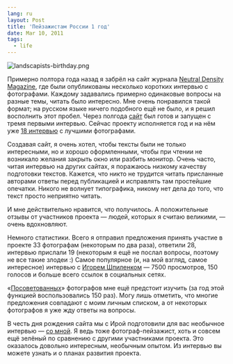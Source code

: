 ```yaml
---
lang: ru
layout: Post
title: 'Пейзажистам России 1 год'
date: Mar 10, 2011
tags:
  - life
---
```


![landscapists-birthday.png](upload://landscapists-birthday.png)

Примерно полтора года назад я забрёл на сайт журнала [Neutral Density Magazine](http://www.nd-magazine.com/), где были опубликованы несколько коротких интервью с фотографами. Каждому задавались примерно одинаковые вопросы на разные темы, читать было интересно. Мне очень понравился такой формат; на русском языке ничего подобного ещё не было, и я решил восполнить этот пробел. Через полгода [сайт](http://landscapists.info/) был готов и запущен с тремя первыми интервью. Сейчас проекту исполняется год и на нём уже [18 интервью](http://landscapists.info/interviews) с лучшими фотографами.

<!--more-->

Создавая сайт, я очень хотел, чтобы тексты были не только интересными, но и хорошо оформленными, чтобы при чтении не возникало желания закрыть окно или разбить монитор. Очень часто, читая интервью на других сайтах, я поражаюсь низкому качеству подготовки текстов. Кажется, что никто не трудится читать присланные авторами ответы перед публикацией и исправлять там простейшие опечатки. Никого не волнует типографика, никому нет дела до того, что текст просто неприятно читать.

И мне действительно нравится, что получилось. А положительные отзывы от участников проекта — людей, которых я считаю великими, — очень вдохновляют.

Немного статистики. Всего я отправил предложения принять участие в проекте 33 фотографам (некоторым по два раза), ответили 28, интервью прислали 19 (некоторым я ещё не послал вопросы, поэтому не все такие злодеи :) Самое популярное (и, на мой взгляд, самое интересное) интервью с [Игорем Шпиленком](http://landscapists.info/igor-shpilenok) — 7500 просмотров, 150 голосов и больше всего ссылок в социальных сетях.

«[Посоветованных](http://landscapists.info/interviews#suggest)» фотографов мне ещё предстоит изучить (за год этой функцией воспользовались 150 раз). Могу лишь отметить, что многие предложения совпадают с моим личным списком, а от некоторых фотографов я уже жду ответы на вопросы.

В честь дня рождения сайта мы c Ирой подготовили для вас необычное интервью — [со мной](http://landscapists.info/artem-sapegin). Я ведь тоже фотограф-пейзажист, хоть и совсем ещё зелёный по сравнению с другими участниками проекта. Это оказалось довольно интересным, необычным опытом. Из интервью вы можете узнать и о планах развития проекта.

